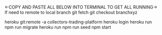 <-COPY AND PASTE ALL BELOW INTO TERMINAL TO GET ALL RUNNING->
If need to remote to local branch
git fetch
git checkout branchxyz

heroku git:remote -a collectors-trading-platform 
heroku login 
heroku run npm run migrate 
heroku run npm run seed 
npm start